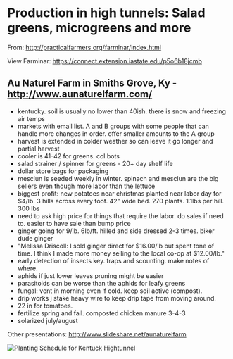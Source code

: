# Production in high tunnels: Salad greens, microgreens and more
From: http://practicalfarmers.org/farminar/index.html

View Farminar: https://connect.extension.iastate.edu/p5o6b18jcmb

## Au Naturel Farm in Smiths Grove, Ky - http://www.aunaturelfarm.com/
* kentucky. soil is usually no lower than 40ish. there is snow and freezing air temps
* markets with email list. A and B groups with some people that can handle more changes in order. offer smaller amounts to the A group
* harvest is extended in colder weather so can leave it go longer and partial harvest
* cooler is 41-42 for greens. col bots
* salad strainer / spinner for greens - 20+ day shelf life
* dollar store bags for packaging
* mesclun is seeded weekly in winter. spinach and mesclun are the big sellers even though more labor than the lettuce
* biggest profit: new potatoes near christmas planted near labor day for $4/lb. 3 hills across every foot. 42" wide bed. 270 plants. 1.1lbs per hill. 300 lbs
* need to ask high price for things that require the labor. do sales if need to. easier to have sale than bump price
* ginger going for 9/lb. 6lb/ft. hilled and side dressed 2-3 times. biker dude ginger
* "Melissa Driscoll: I sold ginger direct for $16.00/lb but spent tone of time.  I think I made more money selling to the local co-op at $12.00/lb."
* early detection of insects key. traps and scounting. make notes of where.
* aphids if just lower leaves pruning might be easier
* parasitoids can be worse than the aphids for leafy greens
* fungal: vent in morning even if cold. keep soil active (compost).
* drip works j stake heavy wire to keep drip tape from moving around. 
* 22 in for tomatoes. 
* fertilize spring and fall. composted chicken manure 3-4-3
* solarized july/august

Other presentations: http://www.slideshare.net/aunaturelfarm

![Planting Schedule for Kentuck Hightunnel](https://raw.github.com/eby/hemlockcreek/master/hightunnel/farminar_schedule.png)

